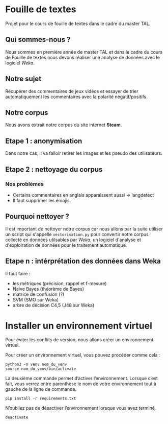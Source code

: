 # Fouille de textes
Projet pour le cours de fouille de textes dans le cadre du master TAL.

## Qui sommes-nous ?
Nous sommes en première année de master TAL et dans le cadre du cours de Fouille de textes nous devons réaliser
une analyse de données avec le logiciel _Weka_.

## Notre sujet
Récupérer des commentaires de jeux vidéos et essayer de trier automatiquement les commentaires avec la polarité 
négatif/positifs.

## Notre corpus
Nous avons extrait notre corpus du site internet __Steam__. 

## Etape 1 : anonymisation
Dans notre cas, il va falloir retirer les images et les pseudo des utilisateurs.

## Etape 2 : nettoyage du corpus
### Nos problèmes 
* Certains commentaires en anglais apparaissent aussi -> langdetect
* Il faut supprimer les émojis.

## Pourquoi nettoyer ?
Il est important de nettoyer notre corpus car nous allons par la suite utiliser un script qui s'appelle 
`vectorisation.py` pour convertir notre corpus collecté en données utilsables par _Weka_, un logiciel d'analyse
et d'exploiration de données pour le traitement automatique. 

## Etape n : intérprétation des données dans Weka
Il faut faire : 
* les métriques (précision, rappel et f-mesure)
* Naive Bayes (théorème de Bayes)
* matrice de confusion (?)
* SVM (SMO sur Weka)
* arbre de décision C4,5 (J48 sur Weka)

# Installer un environnement virtuel 
Pour éviter les conflits de version, nous allons créer un environnement virtuel.

Pour créer un environnement virtuel, vous pouvez procéder comme cela : 

`python3 -m venv nom_du_venv`
<br>
`source nom_du_venv/bin/activate`


La deuxième commande permet d’activer l’environnement. Lorsque c’est fait, vous verrez entre parenthèse le nom de votre environnement tout à gauche de la ligne de commande.

`pip install -r requirements.txt`


N’oubliez pas de désactiver l’environnement lorsque vous avez terminé.

`deactivate`

